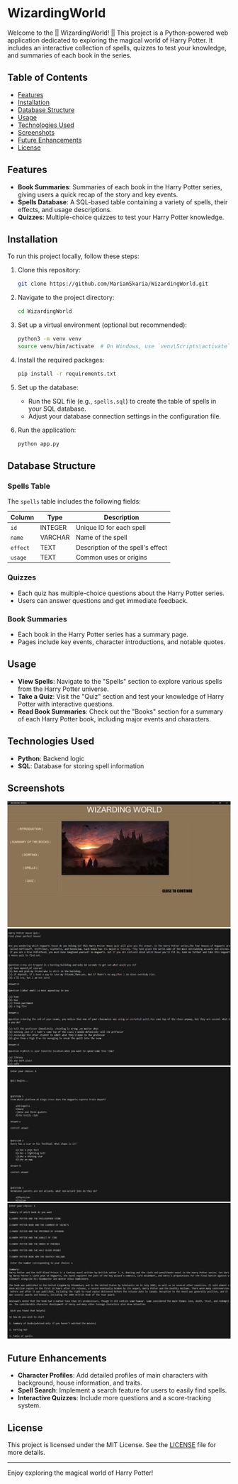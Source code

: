 # WizardingWorld

Welcome to the || WizardingWorld! || This project is a Python-powered web application dedicated to exploring the magical world of Harry Potter. It includes an interactive collection of spells, quizzes to test your knowledge, and summaries of each book in the series.

## Table of Contents
- [Features](#features)
- [Installation](#installation)
- [Database Structure](#database-structure)
- [Usage](#usage)
- [Technologies Used](#technologies-used)
- [Screenshots](#screenshots)
- [Future Enhancements](#future-enhancements)
- [License](#license)

## Features

- **Book Summaries**: Summaries of each book in the Harry Potter series, giving users a quick recap of the story and key events.
- **Spells Database**: A SQL-based table containing a variety of spells, their effects, and usage descriptions.
- **Quizzes**: Multiple-choice quizzes to test your Harry Potter knowledge.

## Installation

To run this project locally, follow these steps:

1. Clone this repository:
    ```bash
    git clone https://github.com/MariamSkaria/WizardingWorld.git
    ```

2. Navigate to the project directory:
    ```bash
    cd WizardingWorld
    ```

3. Set up a virtual environment (optional but recommended):
    ```bash
    python3 -m venv venv
    source venv/bin/activate  # On Windows, use `venv\Scripts\activate`
    ```

4. Install the required packages:
    ```bash
    pip install -r requirements.txt
    ```

5. Set up the database:
    - Run the SQL file (e.g., `spells.sql`) to create the table of spells in your SQL database.
    - Adjust your database connection settings in the configuration file.

6. Run the application:
    ```bash
    python app.py
    ```
## Database Structure

### Spells Table
The `spells` table includes the following fields:

| Column         | Type         | Description                      |
|----------------|--------------|----------------------------------|
| `id`           | INTEGER      | Unique ID for each spell        |
| `name`         | VARCHAR      | Name of the spell                |
| `effect`       | TEXT         | Description of the spell's effect|
| `usage`        | TEXT         | Common uses or origins          |

### Quizzes
- Each quiz has multiple-choice questions about the Harry Potter series.
- Users can answer questions and get immediate feedback.

### Book Summaries
- Each book in the Harry Potter series has a summary page.
- Pages include key events, character introductions, and notable quotes.

## Usage

- **View Spells**: Navigate to the "Spells" section to explore various spells from the Harry Potter universe.
- **Take a Quiz**: Visit the "Quiz" section and test your knowledge of Harry Potter with interactive questions.
- **Read Book Summaries**: Check out the "Books" section for a summary of each Harry Potter book, including major events and characters.

## Technologies Used

- **Python**: Backend logic
- **SQL**: Database for storing spell information

## Screenshots

![Homepage](images/homepage.png)
![Sorting Section](images/Sorting.png)
![Quiz Page](images/Quiz-page.png)
![Book Summary Page](images/book-summary.png)

## Future Enhancements

- **Character Profiles**: Add detailed profiles of main characters with background, house information, and traits.
- **Spell Search**: Implement a search feature for users to easily find spells.
- **Interactive Quizzes**: Include more questions and a score-tracking system.

## License

This project is licensed under the MIT License. See the [LICENSE](LICENSE) file for more details.

---

Enjoy exploring the magical world of Harry Potter!
